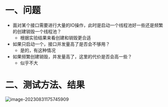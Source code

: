 # 一、问题

- 面对某个接口需要进行大量的IO操作，此时是启动一个线程池好一些还是频繁的创建销毁一个线程池？
  - 根据实验结果来看创建和销毁更合适
- 如果只启动一个，接口并发量高了是否会不够用？
  - 是的，有这种情况
- 如果频繁创建销毁，并发量高了，这里的代价是否会高一些？
  - 似乎不大



# 二、测试方法、结果

![image-20230831175745909](https://yrecord.oss-cn-hangzhou.aliyuncs.com/picture/202308311757311.png)